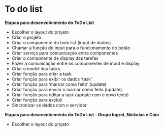 # To do list

**Etapas para desenvolvimento do ToDo List**
* Escolher o layout do projeto
* Criar o projeto
* Criar o componente do todo list (input de dados)
* Chamar a função do input para o funcionamento do botão
* Criar serviço para comunicação entre componentes
* Criar o componente de display das tarefas
* Fazer a comunicação entre os componentes de input e display
* Criar o model das tasks
* Criar função para criar a task
* Criar função para exibir os dados ‘task’ 
* Criar função para ‘marcar como feito’ (update)
* Criar função para enviar o marcar como feito  (update)
* Criar função para editar a task (update com o novo texto)
* Criar função para excluir 
* Sincronizar os dados com o servidor

**Etapas para desenvolvimento do ToDo List - Grupo Ingrid, Nickolas e Caio**
* Escolher o layout do projeto